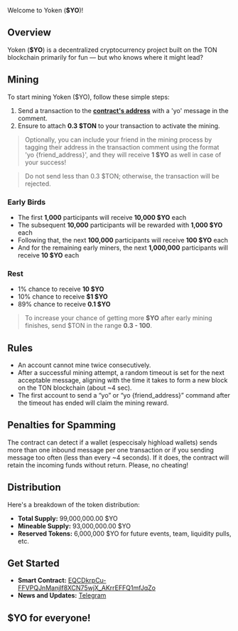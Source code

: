 Welcome to Yoken (**$YO**)!

## Overview

Yoken (**$YO**) is a decentralized cryptocurrency project built on the TON blockchain primarily for fun — but who knows where it might lead?

## Mining

To start mining Yoken ($YO), follow these simple steps:

1. Send a transaction to the **[contract's address](#get-started)** with a 'yo' message in the comment.
2. Ensure to attach **0.3 $TON** to your transaction to activate the mining.

> Optionally, you can include your friend in the mining process by tagging their address in the transaction comment using the format 'yo&nbsp;{friend_address}', and they will receive **1 $YO** as well in case of your success!

> Do not send less than 0.3 $TON; otherwise, the transaction will be rejected.

### Early Birds

- The first **1,000** participants will receive **10,000 $YO** each
- The subsequent **10,000** participants will be rewarded with **1,000 $YO** each
- Following that, the next **100,000** participants will receive **100 $YO** each
- And for the remaining early miners, the next **1,000,000** participants will receive **10 $YO** each

### Rest

- 1% chance to receive **10 $YO**
- 10% chance to receive **$1 $YO**
- 89% chance to receive **0.1 $YO**

> To increase your chance of getting more **$YO** after early mining finishes, send $TON in the range **0.3 - 100**.

## Rules

- An account cannot mine twice consecutively.
- After a successful mining attempt, a random timeout is set for the next acceptable message, aligning with the time it takes to form a new block on the TON blockchain (about ~4 sec).
- The first account to send a “yo” or “yo {friend_address}” command after the timeout has ended will claim the mining reward.

## Penalties for Spamming

The contract can detect if a wallet (especcisaly highload wallets) sends more than one inbound message per one transaction or if you sending message too often (less than every ~4 seconds). If it does, the contract will retain the incoming funds without return. Please, no cheating!

## Distribution

Here's a breakdown of the token distribution:

- **Total Supply:** 99,000,000.00 $YO
- **Mineable Supply:** 93,000,000.00 $YO
- **Reserved Tokens:** 6,000,000 $YO for future events, team, liquidity pulls, etc.

## Get Started

- **Smart Contract:** [EQCDkrpCu-FFVPQJnManjlf8XCN75wjX_AKrrEFFQ1mfJqZo](https://tonviewer.com/EQCDkrpCu-FFVPQJnManjlf8XCN75wjX_AKrrEFFQ1mfJqZo)
- **News and Updates:** [Telegram](https://t.me/yoken)

## $YO for everyone!
